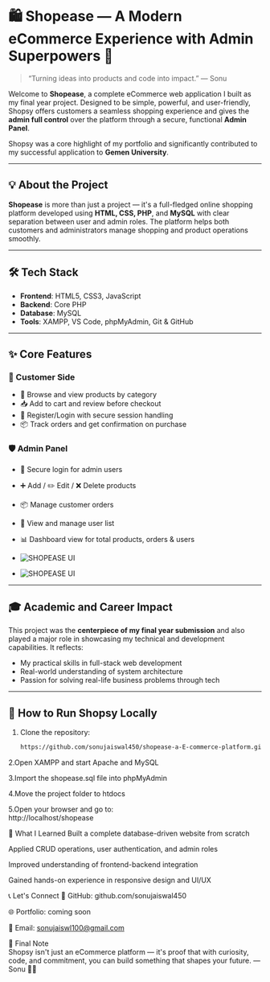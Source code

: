 # 🛍️ Shopease — A Modern eCommerce Experience with Admin Superpowers 🚀

> “Turning ideas into products and code into impact.” — Sonu

Welcome to **Shopease**, a complete eCommerce web application I built as my final year project. Designed to be simple, powerful, and user-friendly, Shopsy offers customers a seamless shopping experience and gives the **admin full control** over the platform through a secure, functional **Admin Panel**.

Shopsy was a core highlight of my portfolio and significantly contributed to my successful application to **Gemen University**.

---

## 💡 About the Project

**Shopease** is more than just a project — it's a full-fledged online shopping platform developed using **HTML, CSS, PHP**, and **MySQL** with clear separation between user and admin roles. The platform helps both customers and administrators manage shopping and product operations smoothly.

---

## 🛠️ Tech Stack

- **Frontend**: HTML5, CSS3, JavaScript
- **Backend**: Core PHP
- **Database**: MySQL
- **Tools**: XAMPP, VS Code, phpMyAdmin, Git & GitHub

---

## ✨ Core Features

### 👥 Customer Side
- 🛒 Browse and view products by category
- 📥 Add to cart and review before checkout
- 🔐 Register/Login with secure session handling
- 📦 Track orders and get confirmation on purchase

### 🛡️ Admin Panel
- 🔐 Secure login for admin users
- ➕ Add / ✏️ Edit / ❌ Delete products
- 📦 Manage customer orders
- 👥 View and manage user list
- 📊 Dashboard view for total products, orders & users

- ![SHOPEASE UI](https://github.com/sonujaiswal450/shopsy-a-E-commerce-platform/blob/main/Screenshot%202024-07-16%20213448.png)
- ![SHOPEASE UI]()


---

## 🎓 Academic and Career Impact

This project was the **centerpiece of my final year submission** and also played a major role in showcasing my technical and development capabilities. It reflects:

- My practical skills in full-stack web development
- Real-world understanding of system architecture
- Passion for solving real-life business problems through tech

---

## 🧪 How to Run Shopsy Locally

1. Clone the repository:
   ```bash
   https://github.com/sonujaiswal450/shopease-a-E-commerce-platform.git
 2.Open XAMPP and start Apache and MySQL

 3.Import the shopease.sql file into phpMyAdmin

 4.Move the project folder to htdocs

 5.Open your browser and go to:<br>
   http://localhost/shopease


🚀 What I Learned
   Built a complete database-driven website from scratch

   Applied CRUD operations, user authentication, and admin roles

   Improved understanding of frontend-backend integration

   Gained hands-on experience in responsive design and UI/UX

📞 Let's Connect
🔗 GitHub: github.com/sonujaiswal450

🌐 Portfolio: coming soon

📧 Email: sonujaiswl100@gmail.com

🏁 Final Note <br>
Shopsy isn't just an eCommerce platform — it's proof that with curiosity, code, and commitment, you can build something that shapes your future.
— Sonu 👨‍💻
